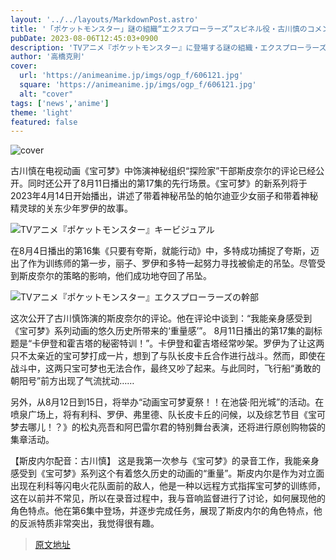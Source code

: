 ```yaml
---
layout: '../../layouts/MarkdownPost.astro'
title: '「ポケットモンスター」謎の組織“エクスプローラーズ”スピネル役・古川慎のコメント公開「シリーズの“重み”を肌で感じています」'
pubDate: 2023-08-06T12:45:03+0900
description: 'TVアニメ『ポケットモンスター』に登場する謎の組織・エクスプローラーズの幹部・スピネルを演じる古川慎のコメントが公開。8月11日放送の第17話の先行場面も明らかになった。'
author: '高橋克則'
cover:
  url: 'https://animeanime.jp/imgs/ogp_f/606121.jpg'
  square: 'https://animeanime.jp/imgs/ogp_f/606121.jpg'
  alt: "cover"
tags: ['news','anime']
theme: 'light'
featured: false
---
```


![cover](https://animeanime.jp/imgs/ogp_f/606121.jpg)

古川慎在电视动画《宝可梦》中饰演神秘组织“探险家”干部斯皮奈尔的评论已经公开。同时还公开了8月11日播出的第17集的先行场景。《宝可梦》的新系列将于2023年4月14日开始播出，讲述了带着神秘吊坠的帕尔迪亚少女丽子和带着神秘精灵球的关东少年罗伊的故事。

![TVアニメ『ポケットモンスター』キービジュアル](https://animeanime.jp/imgs/zoom/606127.jpg)

在8月4日播出的第16集《只要有夸斯，就能行动》中，多特成功捕捉了夸斯，迈出了作为训练师的第一步，丽子、罗伊和多特一起努力寻找被偷走的吊坠。尽管受到斯皮奈尔的策略的影响，他们成功地夺回了吊坠。

![TVアニメ『ポケットモンスター』エクスプローラーズの幹部](https://animeanime.jp/imgs/zoom/606123.jpg)

这次公开了古川慎饰演的斯皮奈尔的评论。他在评论中谈到：“我能亲身感受到《宝可梦》系列动画的悠久历史所带来的‘重量感’”。
8月11日播出的第17集的副标题是“卡伊登和霍吉塔的秘密特训！”。卡伊登和霍吉塔经常吵架。罗伊为了让这两只不太亲近的宝可梦打成一片，想到了与队长皮卡丘合作进行战斗。然而，即使在战斗中，这两只宝可梦也无法合作，最终又吵了起来。与此同时，飞行船“勇敢的朝阳号”前方出现了气流扰动……

另外，从8月12日到15日，将举办“动画宝可梦夏祭！！在池袋·阳光城”的活动。在喷泉广场上，将有利科、罗伊、弗里德、队长皮卡丘的问候，以及综艺节目《宝可梦去哪儿！？》的松丸亮吾和阿巴雷尔君的特别舞台表演，还将进行原创购物袋的集章活动。

【斯皮内尔配音：古川慎】
这是我第一次参与《宝可梦》的录音工作，我能亲身感受到《宝可梦》系列这个有着悠久历史的动画的“重量”。斯皮内尔是作为对立面出现在利科等闪电火花队面前的敌人，他是一种以远程方式指挥宝可梦的训练师，这在以前并不常见，所以在录音过程中，我与音响监督进行了讨论，如何展现他的角色特点。他在第6集中登场，并逐步完成任务，展现了斯皮内尔的角色特点，他的反派特质非常突出，我觉得很有趣。

>[原文地址](https://animeanime.jp/article/2023/08/06/79123.html)  
